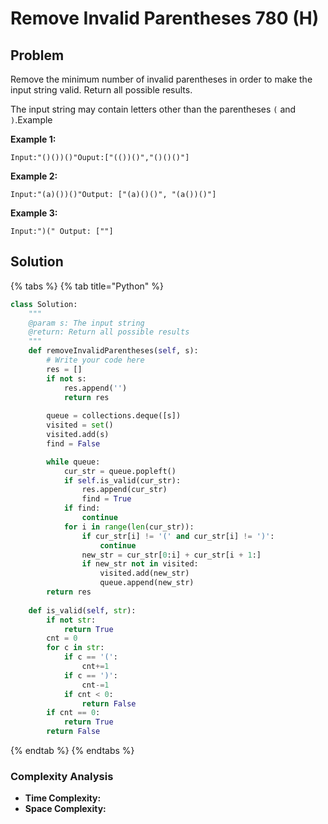 # Remove Invalid Parentheses 780 \(H\)

## Problem

Remove the minimum number of invalid parentheses in order to make the input string valid. Return all possible results.

The input string may contain letters other than the parentheses `(` and `)`.Example

**Example 1:**

```text
Input:"()())()"Ouput:["(())()","()()()"]
```

**Example 2:**

```text
Input:"(a)())()"Output: ["(a)()()", "(a())()"]
```

**Example 3:**

```text
Input:")(" Output: [""]
```

## Solution 

{% tabs %}
{% tab title="Python" %}
```python
class Solution:
    """
    @param s: The input string
    @return: Return all possible results
    """
    def removeInvalidParentheses(self, s):
        # Write your code here
        res = []
        if not s:
            res.append('')
            return res
        
        queue = collections.deque([s])
        visited = set()
        visited.add(s)
        find = False

        while queue:
            cur_str = queue.popleft()
            if self.is_valid(cur_str):
                res.append(cur_str)
                find = True
            if find:
                continue            
            for i in range(len(cur_str)):
                if cur_str[i] != '(' and cur_str[i] != ')':
                    continue
                new_str = cur_str[0:i] + cur_str[i + 1:]
                if new_str not in visited:
                    visited.add(new_str)
                    queue.append(new_str)
        return res
    
    def is_valid(self, str):
        if not str:
            return True
        cnt = 0
        for c in str:
            if c == '(':
                cnt+=1
            if c == ')':
                cnt-=1
            if cnt < 0:
                return False
        if cnt == 0:
            return True
        return False
```
{% endtab %}
{% endtabs %}

### Complexity Analysis

* **Time Complexity:**
* **Space Complexity:**

